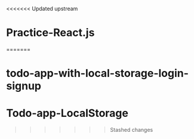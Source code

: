 <<<<<<< Updated upstream
# Practice-React.js
=======
# todo-app-with-local-storage-login-signup
# Todo-app-LocalStorage
>>>>>>> Stashed changes
